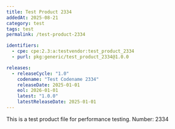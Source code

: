 ```yaml
---
title: Test Product 2334
addedAt: 2025-08-21
category: test
tags: test
permalink: /test-product-2334

identifiers:
  - cpe: cpe:2.3:a:testvendor:test_product_2334
  - purl: pkg:generic/test_product_2334@1.0.0

releases:
  - releaseCycle: "1.0"
    codename: "Test Codename 2334"
    releaseDate: 2025-01-01
    eol: 2026-01-01
    latest: "1.0.0"
    latestReleaseDate: 2025-01-01
---
```


This is a test product file for performance testing. Number: 2334
